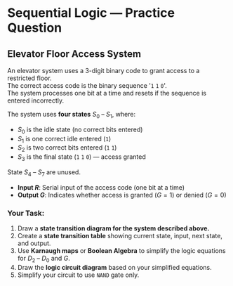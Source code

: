 # Sequential Logic &mdash; Practice Question

## Elevator Floor Access System

An elevator system uses a 3-digit binary code to grant access to a restricted floor.<br />
The correct access code is the binary sequence '`1` `1` `0`'.<br />
The system processes one bit at a time and resets if the sequence is entered incorrectly.

The system uses **four states** $S_{0}$ &ndash; $S_{1}$, where:
- $S_{0}$ is the idle state (no correct bits entered)
- $S_{1}$ is one correct idle entered (`1`)
- $S_{2}$ is two correct bits entered (`1` `1`)
- $S_{3}$ is the final state (`1` `1` `0`) &mdash; access granted

State $S_{4}$ &ndash; $S_{7}$ are unused.

- **Input $R$**: Serial input of the access code (one bit at a time)
- **Output $G$**: Indicates whether access is granted ($G = 1$) or denied ($G = 0$)

### Your Task:
1. Draw a **state transition diagram for the system described above.**
2. Create a **state transition table** showing current state, input, next state, and output.
3. Use **Karnaugh maps** or **Boolean Algebra** to simplify the logic equations for $D_{2}$ &ndash; $D_{0}$ and $G$.
4. Draw the **logic circuit diagram** based on your simplified equations.
5. Simplify your circuit to use `NAND` gate only.